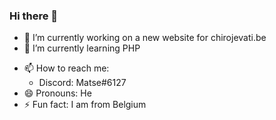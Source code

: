 ### Hi there 👋

<!--
**Matse2005/Matse2005** is a ✨ _special_ ✨ repository because its `README.md` (this file) appears on your GitHub profile.

Here are some ideas to get you started: -->

- 🔭 I’m currently working on a new website for chirojevati.be
- 🌱 I’m currently learning PHP
<!-- - 👯 I’m looking to collaborate on ...
- 🤔 I’m looking for help with ...
- 💬 Ask me about ... -->
- 📫 How to reach me: 
  - Discord: Matse#6127
- 😄 Pronouns: He
- ⚡ Fun fact: I am from Belgium

